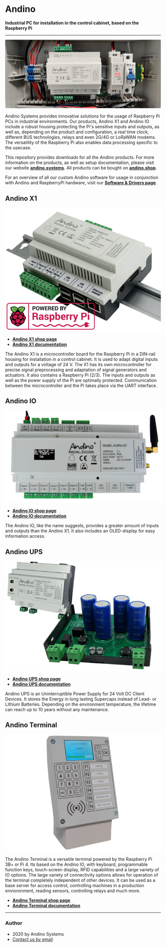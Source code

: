 # Andino
**Industrial PC for installation in the control cabinet, based on the Raspberry Pi**

---

![Andino X1 installed in a control cabinet](./Andino-X1/img/andinox1.png)

Andino Systems provides innovative solutions for the usage of Raspberry Pi PCs in industrial environments. Our products, Andino X1 and Andino IO include a robust housing protecting the Pi's sensitive inputs and outputs, as well as, depending on the product and configuration, a real time clock, different BUS technologies, relays and even 2G/4G or LoRaWAN modems. The versatility of the Raspberry Pi also enables data processing specific to the usecase.

This repository provides downloads for all the Andino products. For more information on the products, as well as setup documentation, please visit our website **[andino.systems](https://andino.systems/)**. All products can be bought on **[andino.shop](https://andino.shop)**.

For an overview of all our custom Andino software for usage in conjunction with Andino and RaspberryPi hardware, visit our **[Software & Drivers page](https://andino.systems/programming)**.

## Andino X1

![Andino X1](./Andino-X1/Andino-X1-Raspberry-Pi-in-der-industrie.png)

* **[Andino X1 shop page](https://andino.shop/en/c/hardware-shop/andino-x1)**
* **[Andino X1 documentation](https://andino.systems/andino-x1/andino-x1-overview)**

The Andino X1 is a microcontroller board for the Raspberry Pi in a DIN-rail housing for installation in a control cabinet. It is used to adapt digital inputs and outputs for a voltage of 24 V. The X1 has its own microcontroller for precise signal preprocessing and adaptation of signal generators and actuators. It also contains a Raspberry Pi (2/3). The inputs and outputs as well as the power supply of the Pi are optimally protected. Communication between the microcontroller and the Pi takes place via the UART interface.

## Andino IO

![Andino-IO](./Andino-IO/andino-io-top-small.png)

* **[Andino IO shop page](https://andino.shop/en/c/hardware-shop/andino-io)**
* **[Andino IO documentation](https://andino.systems/andino-io/andino-io-overview)**

The Andino IO, like the name suggests, provides a greater amount of inputs and outputs than the Andino X1. It also includes an OLED-display for easy information access.

## Andino UPS

![Andino UPS closed and open](./Andino-UPS/img/andino-ups-small.png)

* **[Andino UPS shop page](https://andino.shop/en/c/hardware-shop/andino-usv)**
* **[Andino UPS documentation](https://andino.systems/andino-ups/andino-ups-overview)**

Andino UPS is an Uninterruptible Power Supply for 24 Volt DC Client Devices.
It stores the Energy in long lasting Supercaps instead of Lead- or Lithium Batteries.
Depending on the environment temperature, the lifetime can reach up to 10 years without any maintenance.

## Andino Terminal

![Andino Terminal](./Andino-Terminal/img/andino-terminal-webshop.png)

The Andino Terminal is a versatile terminal powered by the Raspberry Pi 3B+ or Pi 4. Its based on the Andino IO, with keyboard, programmable function keys, touch-screen display, RFID capabilities and a large variety of IO options. The large variety of connectivity options allows for operation of the terminal completely independent of other devices. It can be used as a base server for access control, controlling machines in a production envioronment, reading sensors, controlling relays and much more.

* **[Andino Terminal shop page](https://andino.shop/en/c/hardware-shop/andino-terminal)**
* **[Andino Terminal documentation](https://andino.systems/)**

---

### Author

* 2020 by Andino Systems
* [Contact us by email](mailto:info@andino.systems)
